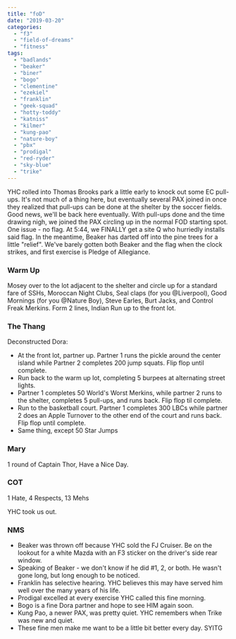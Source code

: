 ```yaml
---
title: "foD"
date: "2019-03-20"
categories: 
  - "f3"
  - "field-of-dreams"
  - "fitness"
tags: 
  - "badlands"
  - "beaker"
  - "biner"
  - "bogo"
  - "clementine"
  - "ezekiel"
  - "franklin"
  - "geek-squad"
  - "hotty-toddy"
  - "katniss"
  - "kilmer"
  - "kung-pao"
  - "nature-boy"
  - "pbx"
  - "prodigal"
  - "red-ryder"
  - "sky-blue"
  - "trike"
---
```


YHC rolled into Thomas Brooks park a little early to knock out some EC pull-ups. It's not much of a thing here, but eventually several PAX joined in once they realized that pull-ups can be done at the shelter by the soccer fields. Good news, we'll be back here eventually. With pull-ups done and the time drawing nigh, we joined the PAX circling up in the normal FOD starting spot. One issue - no flag. At 5:44, we FINALLY get a site Q who hurriedly installs said flag. In the meantime, Beaker has darted off into the pine trees for a little "relief". We've barely gotten both Beaker and the flag when the clock strikes, and first exercise is Pledge of Allegiance.

### Warm Up

Mosey over to the lot adjacent to the shelter and circle up for a standard fare of SSHs, Moroccan Night Clubs, Seal claps (for you @Liverpool), Good Mornings (for you @Nature Boy), Steve Earles, Burt Jacks, and Control Freak Merkins. Form 2 lines, Indian Run up to the front lot.

### The Thang

Deconstructed Dora:

- At the front lot, partner up. Partner 1 runs the pickle around the center island while Partner 2 completes 200 jump squats. Flip flop until complete.
- Run back to the warm up lot, completing 5 burpees at alternating street lights.
- Partner 1 completes 50 World's Worst Merkins, while partner 2 runs to the shelter, completes 5 pull-ups, and runs back. Flip flop til complete.
- Run to the basketball court. Partner 1 completes 300 LBCs while partner 2 does an Apple Turnover to the other end of the court and runs back. Flip flop until complete.
- Same thing, except 50 Star Jumps

### Mary

1 round of Captain Thor, Have a Nice Day.

### COT

1 Hate, 4 Respects, 13 Mehs

YHC took us out.

### NMS

- Beaker was thrown off because YHC sold the FJ Cruiser. Be on the lookout for a white Mazda with an F3 sticker on the driver's side rear window.
- Speaking of Beaker - we don't know if he did #1, 2, or both. He wasn't gone long, but long enough to be noticed.
- Franklin has selective hearing. YHC believes this may have served him well over the many years of his life.
- Prodigal excelled at every exercise YHC called this fine morning.
- Bogo is a fine Dora partner and hope to see HIM again soon.
- Kung Pao, a newer PAX, was pretty quiet. YHC remembers when Trike was new and quiet.
- These fine men make me want to be a little bit better every day. SYITG
